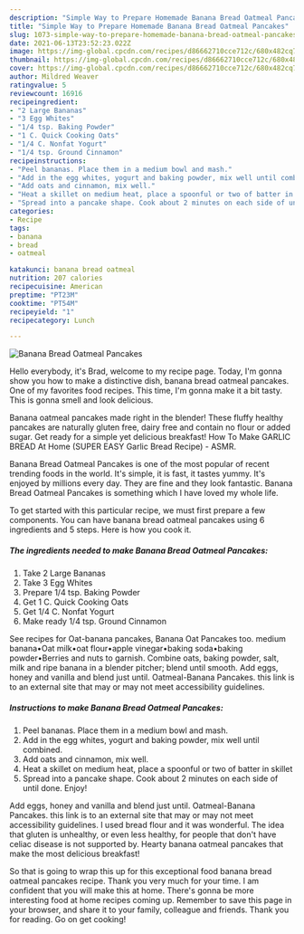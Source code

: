 ```yaml
---
description: "Simple Way to Prepare Homemade Banana Bread Oatmeal Pancakes"
title: "Simple Way to Prepare Homemade Banana Bread Oatmeal Pancakes"
slug: 1073-simple-way-to-prepare-homemade-banana-bread-oatmeal-pancakes
date: 2021-06-13T23:52:23.022Z
image: https://img-global.cpcdn.com/recipes/d86662710cce712c/680x482cq70/banana-bread-oatmeal-pancakes-recipe-main-photo.jpg
thumbnail: https://img-global.cpcdn.com/recipes/d86662710cce712c/680x482cq70/banana-bread-oatmeal-pancakes-recipe-main-photo.jpg
cover: https://img-global.cpcdn.com/recipes/d86662710cce712c/680x482cq70/banana-bread-oatmeal-pancakes-recipe-main-photo.jpg
author: Mildred Weaver
ratingvalue: 5
reviewcount: 16916
recipeingredient:
- "2 Large Bananas"
- "3 Egg Whites"
- "1/4 tsp. Baking Powder"
- "1 C. Quick Cooking Oats"
- "1/4 C. Nonfat Yogurt"
- "1/4 tsp. Ground Cinnamon"
recipeinstructions:
- "Peel bananas. Place them in a medium bowl and mash."
- "Add in the egg whites, yogurt and baking powder, mix well until combined."
- "Add oats and cinnamon, mix well."
- "Heat a skillet on medium heat, place a spoonful or two of batter in skillet"
- "Spread into a pancake shape. Cook about 2 minutes on each side of until done. Enjoy!"
categories:
- Recipe
tags:
- banana
- bread
- oatmeal

katakunci: banana bread oatmeal 
nutrition: 207 calories
recipecuisine: American
preptime: "PT23M"
cooktime: "PT54M"
recipeyield: "1"
recipecategory: Lunch

---
```



![Banana Bread Oatmeal Pancakes](https://img-global.cpcdn.com/recipes/d86662710cce712c/680x482cq70/banana-bread-oatmeal-pancakes-recipe-main-photo.jpg)

Hello everybody, it's Brad, welcome to my recipe page. Today, I'm gonna show you how to make a distinctive dish, banana bread oatmeal pancakes. One of my favorites food recipes. This time, I'm gonna make it a bit tasty. This is gonna smell and look delicious.

Banana oatmeal pancakes made right in the blender! These fluffy healthy pancakes are naturally gluten free, dairy free and contain no flour or added sugar. Get ready for a simple yet delicious breakfast! How To Make GARLIC BREAD At Home (SUPER EASY Garlic Bread Recipe) - ASMR.

Banana Bread Oatmeal Pancakes is one of the most popular of recent trending foods in the world. It's simple, it is fast, it tastes yummy. It's enjoyed by millions every day. They are fine and they look fantastic. Banana Bread Oatmeal Pancakes is something which I have loved my whole life.


To get started with this particular recipe, we must first prepare a few components. You can have banana bread oatmeal pancakes using 6 ingredients and 5 steps. Here is how you cook it.

<!--inarticleads1-->

##### The ingredients needed to make Banana Bread Oatmeal Pancakes:

1. Take 2 Large Bananas
1. Take 3 Egg Whites
1. Prepare 1/4 tsp. Baking Powder
1. Get 1 C. Quick Cooking Oats
1. Get 1/4 C. Nonfat Yogurt
1. Make ready 1/4 tsp. Ground Cinnamon


See recipes for Oat-banana pancakes, Banana Oat Pancakes too. medium banana•Oat milk•oat flour•apple vinegar•baking soda•baking powder•Berries and nuts to garnish. Combine oats, baking powder, salt, milk and ripe banana in a blender pitcher; blend until smooth. Add eggs, honey and vanilla and blend just until. Oatmeal-Banana Pancakes. this link is to an external site that may or may not meet accessibility guidelines. 

<!--inarticleads2-->

##### Instructions to make Banana Bread Oatmeal Pancakes:

1. Peel bananas. Place them in a medium bowl and mash.
1. Add in the egg whites, yogurt and baking powder, mix well until combined.
1. Add oats and cinnamon, mix well.
1. Heat a skillet on medium heat, place a spoonful or two of batter in skillet
1. Spread into a pancake shape. Cook about 2 minutes on each side of until done. Enjoy!


Add eggs, honey and vanilla and blend just until. Oatmeal-Banana Pancakes. this link is to an external site that may or may not meet accessibility guidelines. I used bread flour and it was wonderful. The idea that gluten is unhealthy, or even less healthy, for people that don&#39;t have celiac disease is not supported by. Hearty banana oatmeal pancakes that make the most delicious breakfast! 

So that is going to wrap this up for this exceptional food banana bread oatmeal pancakes recipe. Thank you very much for your time. I am confident that you will make this at home. There's gonna be more interesting food at home recipes coming up. Remember to save this page in your browser, and share it to your family, colleague and friends. Thank you for reading. Go on get cooking!
